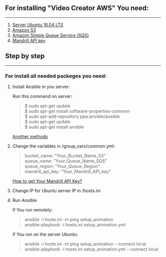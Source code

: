 ## For installing "Video Creator AWS" You need: 
***
1. [Server Ubuntu 16.04 LTS](https://aws.amazon.com/marketplace/pp/B01JBL2I8U)
2. [Amazon S3](https://aws.amazon.com/s3/)
3. [Amazon Simple Queue Service (SQS)](https://aws.amazon.com/sqs/)
4. [Mandrill API key](https://www.mandrill.com/)

## Step by step
***
### For install all needed packeges you need:
1. Install Ansible in you server:

	Run this command on server:
	>  $ sudo apt-get update <br />
	>  $ sudo apt-get install software-properties-common <br />
	>  $ sudo apt-add-repository ppa:ansible/ansible <br />
	>  $ sudo apt-get update <br />
	>  $ sudo apt-get install ansible <br />

	[Another methods](https://docs.ansible.com/ansible/latest/installation_guide/intro_installation.html)

2. Сhange the variables in /group_vars/common.yml:

	> bucket_name: "Your_Bucket_Name_S3" <br />
	> queue_name: "Your_Queue_Name_SQS" <br />
	> queue_region: "Your_Queue_Region" <br />
	> mandrill_api_key: "Your_Mandrill_API_key" <br />

	[How to get Your Mandrill API Key?](https://www.inboundnow.com/how-to-get-your-mandrill-api-key/)

3. Change IP for Ubuntu server IP in /hosts.ini

4. Run Ansible
	
	If You run remotely:

	> ansible -i hosts.ini -m ping setup_animation <br />
	> ansible-playbook -i hosts.ini setup_animation.yml <br />

	If You run on the server Ubuntu:

	> ansible -i hosts.ini -m ping setup_animation --connect local <br />
	> ansible-playbook -i hosts.ini setup_animation.yml --connect local <br />